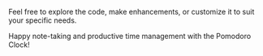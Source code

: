 Feel free to explore the code, make enhancements, or customize it to suit your specific needs.

Happy note-taking and productive time management with the Pomodoro Clock!
